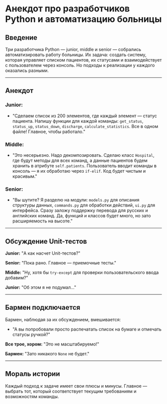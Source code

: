# Анекдот про разработчиков Python и автоматизацию больницы

## Введение
Три разработчика Python — junior, middle и senior — собрались автоматизировать работу больницы. Их задача: создать систему, которая управляет списком пациентов, их статусами и взаимодействует с пользователем через консоль. Но подходы к реализации у каждого оказались разными.

---

## Анекдот

### Junior:
- "Сделаем список из 200 элементов, где каждый элемент — статус пациента. Напишу функции для каждой команды: `get_status`, `status_up`, `status_down`, `discharge`, `calculate_statistics`. Все в одном файле! Главное, чтобы работало."

### Middle:
- "Это несерьезно. Надо декомпозировать. Сделаю класс `Hospital`, где будут методы для всех команд, а данные пациентов будем хранить в атрибуте `self.patients`. Пользователь вводит команды в консоль — я их обработаю через `if-elif`. Код будет чистым и красивым."

### Senior:
- "Вы шутите? Я разделю на модули: `models.py` для описания структуры данных, `commands.py` для обработки действий, `ui.py` для интерфейса. Сразу заложу поддержку перевода для русских и английских команд. Да, функций и классов будет много, но зато расширяемость на высоте."

---

## Обсуждение Unit-тестов
**Junior:** "А как насчет Unit-тестов?"

**Senior:** "Пока рано. Главное — приемочные тесты."

**Middle:** "Ну, хотя бы `try-except` для проверки пользовательского ввода добавим?"

**Junior:** "Об этом я не подумал..."

---

## Бармен подключается
Бармен, наблюдая за их обсуждением, вмешивается:

- "А вы попробовали просто распечатать список на бумаге и отмечать статусы ручкой?"

**Все трое, хором:** "Это не масштабируемо!"

**Бармен:** "Зато никакого `None` не будет."

---

## Мораль истории
Каждый подход к задаче имеет свои плюсы и минусы. Главное — выбрать тот, который соответствует текущим требованиям и возможностям команды.
